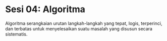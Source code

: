 # Sesi 04: Algoritma

Algoritma serangkaian urutan langkah-langkah yang tepat, logis, terperinci, dan terbatas untuk menyelesaikan suatu masalah yang disusun secara sistematis.

